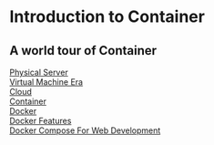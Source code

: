 # Introduction to Container

<h2>A world tour of Container</h2>

[Physical Server](./physical-server.md)<br>
[Virtual Machine Era](./virtual-machine-era.md)<br>
[Cloud](./cloud.md)<br>
[Container](./container.md)<br>
[Docker](./docker.md)<br>
[Docker Features](./docker-features.md)<br>
[Docker Compose For Web Development](./docker-compose-for-web-dev.md)<br>

